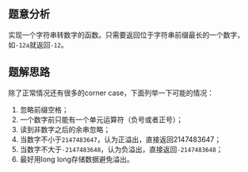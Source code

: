 ## 题意分析

实现一个字符串转数字的函数。只需要返回位于字符串前缀最长的一个数字，如`-12a`就返回`-12`。

## 题解思路

除了正常情况还有很多的corner case，下面列举一下可能的情况：
1. 忽略前缀空格；
2. 一个数字前只能有一个单元运算符（负号或者正号）；
3. 读到非数字之后的余串忽略；
4. 当数字不小于`2147483647`，认为正溢出，直接返回2147483647；
5. 当数字不大于`-2147483648`，认为负溢出，直接返回`-2147483648`；
6. 最好用long long存储数据避免溢出。

